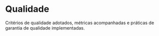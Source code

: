 # Qualidade

Critérios de qualidade adotados, métricas acompanhadas e práticas de garantia de qualidade implementadas.
